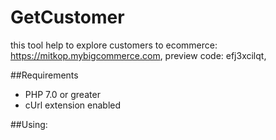 # GetCustomer
this tool help to explore customers to ecommerce:
https://mitkop.mybigcommerce.com,
preview code: efj3xcilqt,

##Requirements
-   PHP 7.0 or greater
-   cUrl extension enabled

##Using:
